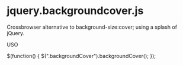 jquery.backgroundcover.js
=========================

Crossbrowser alternative to background-size:cover; using a splash of jQuery. 

USO

$(function() {
	  $(".backgroundCover").backgroundCover();
});
